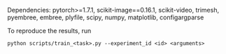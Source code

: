 Dependencies: pytorch>=1.7.1, scikit-image==0.16.1, scikit-video, trimesh, pyembree, embree, plyfile, scipy, numpy, matplotlib, configargparse

To reproduce the results, run

```
python scripts/train_<task>.py --experiment_id <id> <arguments>
```